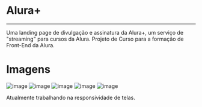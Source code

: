 # Alura+
----------------------------
Uma landing page de divulgação e assinatura da Alura+, um serviço de "streaming" para cursos da Alura.
Projeto de Curso para a formação de Front-End da Alura.

# Imagens
![image](https://github.com/rtof06/AluraPlus/assets/152905851/43b6c0b4-5232-410b-b534-8e786ba597a4)
![image](https://github.com/rtof06/AluraPlus/assets/152905851/17137a97-97f9-4a5c-a51e-1f3daccc3bd8)
![image](https://github.com/rtof06/AluraPlus/assets/152905851/fa4b70c4-2e44-459c-b324-96effa358f17)
![image](https://github.com/rtof06/AluraPlus/assets/152905851/6d7cfeb9-3908-45ad-b9a9-469b2dc27b0e)
![image](https://github.com/rtof06/AluraPlus/assets/152905851/b6412447-8ba8-46bd-8c79-1b396ce0808a)

Atualmente trabalhando na responsividade de telas.
